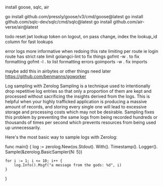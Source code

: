 install goose, sqlc, air

go install github.com/pressly/goose/v3/cmd/goose@latest
go install github.com/sqlc-dev/sqlc/cmd/sqlc@latest
go install github.com/air-verse/air@latest

todo reset jwt lookup token on logout, on pass change,
index the lookup_id column for fast lookups

error logs more informative when redoing this
rate limiting per route ie login route has strict rate limit
golangci-lint to fix things
gofmt -w . to fix formatting
gofmt -l . to list formatting errors
goimports -w . fix imports

maybe add this in airbytes or other things need later
https://github.com/benmanns/goworker

Log sampling with Zerolog
Sampling is a technique used to intentionally drop repetitive log entries so that only a proportion of them are kept and processed without sacrificing the insights derived from the logs. This is helpful when your highly trafficked application is producing a massive amount of records, and storing every single one will lead to excessive storage and processing costs which may not be desirable. Sampling fixes this problem by preventing the same logs from being recorded hundreds or thousands of times per second which prevents resources from being used up unnecessarily.

Here's the most basic way to sample logs with Zerolog:

func main() {
    log := zerolog.New(os.Stdout).
        With().
        Timestamp().
        Logger().
        Sample(&zerolog.BasicSampler{N: 5})

    for i := 1; i <= 10; i++ {
        log.Info().Msgf("a message from the gods: %d", i)
    }
}
